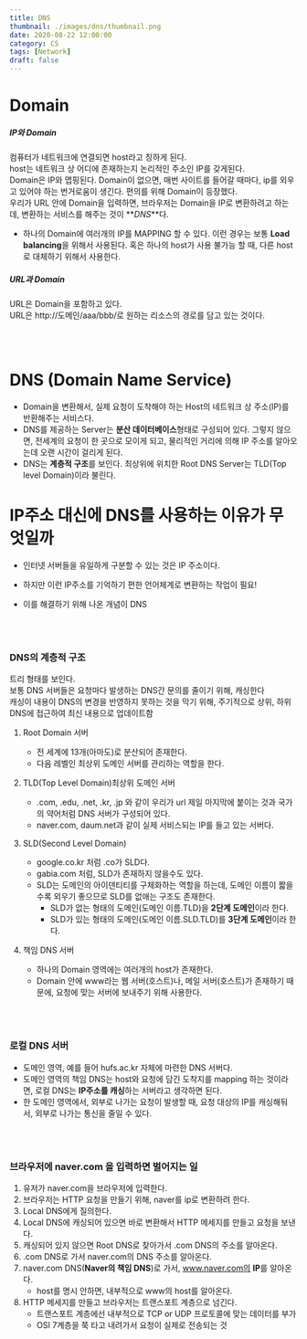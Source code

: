 ```yaml
---
title: DNS
thumbnail: ./images/dns/thumbnail.png
date: 2020-08-22 12:00:00
category: CS
tags: [Network]
draft: false
---
```


# Domain

##### IP와 Domain

컴퓨터가 네트워크에 연결되면 host라고 칭하게 된다.<br>
host는 네트워크 상 어디에 존재하는지 논리적인 주소인 IP를 갖게된다. <br>
Domain은 IP와 맵핑된다. Domain이 없으면, 매번 사이트를 들어갈 때마다, ip를 외우고 있어야 하는 번거로움이 생긴다. 편의를 위해 Domain이 등장했다. <br>
우리가 URL 안에 Domain을 입력하면, 브라우저는 Domain을 IP로 변환하려고 하는데, 변환하는 서비스를 해주는 것이 **_DNS_**다.

- 하나의 Domain에 여러개의 IP를 MAPPING 할 수 있다. 이런 경우는 보통 **Load balancing**을 위해서 사용된다. 혹은 하나의 host가 사용 불가능 할 때, 다른 host로 대체하기 위해서 사용한다.

##### URL과 Domain

URL은 Domain을 포함하고 있다.<br>
URL은 http://도메인/aaa/bbb/로 원하는 리소스의 경로를 담고 있는 것이다. <br>

<br>
<br>

# DNS (Domain Name Service)

- Domain을 변환해서, 실제 요청이 도착해야 하는 Host의 네트워크 상 주소(IP)를 반환해주는 서비스다.
- DNS를 제공하는 Server는 **분산 데이터베이스**형태로 구성되어 있다. 그렇지 않으면, 전세계의 요청이 한 곳으로 모이게 되고, 물리적인 거리에 의해 IP 주소를 알아오는데 오랜 시간이 걸리게 된다.
- DNS는 **계층적 구조**를 보인다. 최상위에 위치한 Root DNS Server는 TLD(Top level Domain)이라 불린다.


# IP주소 대신에 DNS를 사용하는 이유가 무엇일까 

- 인터넷 서버들을 유일하게 구분할 수 있는 것은 IP 주소이다.

- 하지만 이런 IP주소를 기억하기 편한 언어체계로 변환하는 작업이 필요!

- 이를 해결하기 위해 나온 개념이 DNS


<br>
<br>

### DNS의 계층적 구조

트리 형태를 보인다.<br>
보통 DNS 서버들은 요청마다 발생하는 DNS간 문의를 줄이기 위해, 캐싱한다<br>
캐싱이 내용이 DNS의 변경을 반영하지 못하는 것을 막기 위해, 주기적으로 상위, 하위 DNS에 접근하여 최신 내용으로 업데이트함<br>

1. Root Domain 서버

   - 전 세계에 13개(아마도)로 분산되어 존재한다.
   - 다음 레벨인 최상위 도메인 서버를 관리하는 역할을 한다.

2. TLD(Top Level Domain)최상위 도메인 서버

   - .com, .edu, .net, .kr, .jp 와 같이 우리가 url 제일 마지막에 붙이는 것과 국가의 약어처럼 DNS 서버가 구성되어 있다.
   - naver.com, daum.net과 같이 실제 서비스되는 IP를 들고 있는 서버다.

3. SLD(Second Level Domain)

   - google.co.kr 처럼 .co가 SLD다.
   - gabia.com 처럼, SLD가 존재하지 않을수도 있다.
   - SLD는 도메인의 아이덴티티를 구체화하는 역할을 하는데, 도메인 이름이 짧을 수록 외우기 좋으므로 SLD를 없애는 구조도 존재한다.
     - SLD가 없는 형태의 도메인(도메인 이름.TLD)을 **2단계 도메인**이라 한다.
     - SLD가 있는 형태의 도메인(도메인 이름.SLD.TLD)를 **3단계 도메인**이라 한다.

4. 책임 DNS 서버

   - 하나의 Domain 영역에는 여러개의 host가 존재한다.
   - Domain 안에 www라는 웹 서버(호스트)나, 메일 서버(호스트)가 존재하기 때문에, 요청에 맞는 서버에 보내주기 위해 사용한다.

<br>
<br>

### 로컬 DNS 서버

- 도메인 영역, 예를 들어 hufs.ac.kr 자체에 마련한 DNS 서버다.
- 도메인 영역의 책임 DNS는 host와 요청에 담긴 도착지를 mapping 하는 것이라면, 로컬 DNS는 **IP주소를 캐싱**하는 서버라고 생각하면 된다.
- 한 도메인 영역에서, 외부로 나가는 요청이 발생할 때, 요청 대상의 IP를 캐싱해둬서, 외부로 나가는 통신을 줄일 수 있다.

<br>
<br>

### 브라우저에 naver.com 을 입력하면 벌어지는 일

1. 유저가 naver.com을 브라우저에 입력한다.
2. 브라우저는 HTTP 요청을 만들기 위해, naver를 ip로 변환하려 한다.
3. Local DNS에게 질의한다.
4. Local DNS에 캐싱되어 있으면 바로 변환해서 HTTP 메세지를 만들고 요청을 보낸다.
5. 캐싱되어 있지 않으면 Root DNS로 찾아가서 .com DNS의 주소를 알아온다.
6. .com DNS로 가서 naver.com의 DNS 주소를 알아온다.
7. naver.com DNS(**Naver의 책임 DNS**)로 가서, www.naver.com의 **IP**를 알아온다.
   - host를 명시 안하면, 내부적으로 www의 host를 알아온다.
8. HTTP 메세지를 만들고 브라우저는 트랜스포트 계층으로 넘긴다.
   - 트랜스포트 계층에선 내부적으로 TCP or UDP 프로토콜에 맞는 데이터를 부가
   - OSI 7계층을 쭉 타고 내려가서 요청이 실제로 전송되는 것
